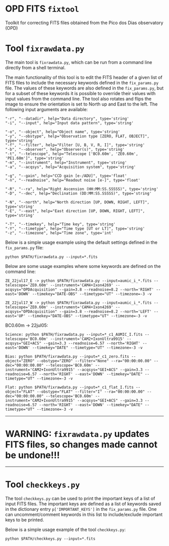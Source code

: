 # OPD FITS `fixtool`
Toolkit for correcting FITS files obtained from the Pico dos Dias observatory (OPD)

# Tool `fixrawdata.py`

The main tool is `fixrawdata.py`, which can be run from a command line directly from a shell terminal. 

The main functionality of this tool is to edit the FITS header of a given list of FITS files to include the necessary keywords defined in the `fix_params.py` file. The values of these keywords are also defined in the `fix_params.py`, but for a subset of these keywords it is possible to override their values with input values from the command line. The tool also rotates and flips the image to ensure the orientation is set to North up and East to the left. The following input arguments are available:

```
"-r", "--datadir", help="Data directory", type='string'
"-i", "--input", help="Input data pattern", type='string'

"-o", "--object", help="Object name", type='string'
"-y", "--obstype", help="Observation type [ZERO, FLAT, OBJECT]", type='string'
"-f", "--filter", help="Filter [U, B, V, R, I]", type='string'
"-b", "--observer", help="Observer(s)", type='string'
"-t", "--telescope", help="Telescope ['BC0.60m', 'ZE0.60m', 'PE1.60m']", type='string'
"-m", "--instrument", help="Instrument", type='string'
"-a", "--acqsys", help="Acquisition system", type='string'

"-g", "--gain", help="CCD gain [e-/ADU]", type='float'
"-n", "--readnoise", help="Readout noise [e-]", type='float'

"-R", "--ra", help="Right Ascension (HH:MM:SS.SSSSS)", type='string'
"-D", "--dec", help="Declination (DD:MM:SS.SSSSS)", type='string'

"-N", "--north", help="North direction [UP, DOWN, RIGHT, LEFT]", type='string'
"-E", "--east", help="East direction [UP, DOWN, RIGHT, LEFT]", type='string'

"-T", "--timekey", help="Time key", type='string'
"-Y", "--timetype", help="Time type [UT or LT]", type='string'
"-z", "--timezone", help="Time zone", type='int'
```

Below is a simple usage example using the default settings defined in the `fix_params.py` file:

```
python $PATH/fixrawdata.py --input=*.fits
```

Below are some usage examples where some keywords are defined on the command line:

```
ZE_22jul17_E -> python $PATH/fixrawdata.py --input=aumic_i_*.fits --telescope='ZE0.60m' --instrument='CAM4+Ixon4269' --acqsys="OPDAcquisition" --gain=3.8 --readnoise=8.2 --north='RIGHT' --east='DOWN' --timekey="DATE-OBS" --timetype="UT" --timezone=-3 -v

ZE_22jul17_W -> python $PATH/fixrawdata.py --input=aumic_i_*.fits --telescope='ZE0.60m' --instrument='CAM4+Ixon4269' --acqsys="OPDAcquisition" --gain=3.8 --readnoise=8.2 --north='LEFT' --east='UP' --timekey="DATE-OBS" --timetype="UT" --timezone=-3 -v
```

BC0.60m -> 22jul05:
```
Science: python $PATH/fixrawdata.py --input=*_c1_AUMIC_I.fits --telescope='BC0.60m' --instrument='CAM2+IxonUltra9915' --acqsys="GEI+ACS" --gain=3.3 --readnoise=6.57 --north='RIGHT' --east='DOWN' --timekey="DATE" --timetype="UT" --timezone=-3 -v

Bias: python $PATH/fixrawdata.py --input=*_c1_zero.fits --object="ZERO" --obstype="ZERO" --filter="None" --ra="00:00:00.00" --dec="00:00:00.00" --telescope='BC0.60m' --instrument='CAM2+IxonUltra9915' --acqsys="GEI+ACS" --gain=3.3 --readnoise=6.57 --north='RIGHT' --east='DOWN' --timekey="DATE" --timetype="UT" --timezone=-3 -v

Flat: python $PATH/fixrawdata.py --input=*_c1_flat_I.fits --object="FLAT" --obstype="FLAT" --filter="I" --ra="00:00:00.00" --dec="00:00:00.00" --telescope='BC0.60m' --instrument='CAM2+IxonUltra9915' --acqsys="GEI+ACS" --gain=3.3 --readnoise=6.57 --north='RIGHT' --east='DOWN' --timekey="DATE" --timetype="UT" --timezone=-3 -v
```

*****************************************
# WARNING: `fixrawdata.py` updates FITS files, so changes made cannot be undone!!!
*****************************************


# Tool `checkkeys.py`

The tool `checkkeys.py` can be used to print the important keys of a list of input FITS files. The important keys are defined as a list of keywords saved in the dictionary entry `p['IMPORTANT_KEYS']` in the `fix_params.py` file. One can uncomment/comment keywords in this list to include/exclude important keys to be printed. 

Below is a simple usage example of the tool `checkkeys.py`:

```
python $PATH/checkkeys.py --input=*.fits
```

